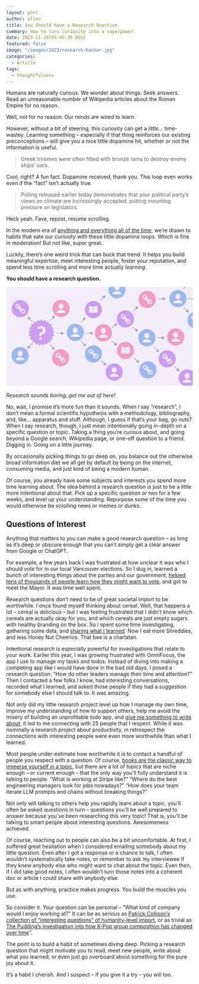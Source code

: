 ```yaml
---
layout: post
author: allen
title: You Should Have a Research Question
summary: How to turn curiosity into a superpower.
date: 2023-11-28T05:45:30.955Z
featured: false
image: "/images/2023/research-banner.jpg"
categories:
  - Article
tags:
  - thoughtfulness
---
```


Humans are naturally curious. We wonder about things. Seek answers. Read an unreasonable number of Wikipedia articles about the Roman Empire for no reason.

Well, not for *no* reason. Our minds are wired to learn.

However, without a bit of steering, this curiosity can get a *little…* time-wastey. Learning something – especially if that thing reinforces our existing preconceptions – will give you a nice little dopamine hit, whether or not the information is useful.

> Greek triremes were often fitted with bronze rams to destroy enemy ships’ oars.

Cool, right? A fun fact. Dopamine received, thank you. This loop even works even if the “fact” isn’t actually true.

> Polling released earlier today demonstrates that your political party’s views on climate are increasingly accepted, putting mounting pressure on legislators.

Heck yeah. Fave, repost, resume scrolling.

In the modern era of [anything and everything all of the time](https://www.youtube.com/watch?v=k1BneeJTDcU), we’re drawn to habits that sate our curiosity with these little dopamine loops. Which is fine in moderation! But not like, super great.

Luckily, there’s one weird trick that can buck that trend. It helps you build meaningful expertise, meet interesting people, foster your reputation, and spend less time scrolling and more time actually *learning*.

**You should have a research question.**

<div class="centered">
<img src="/images/2023/research-banner.jpg">
</div>

*Research sounds boring, get me out of here!*

No, wait, I promise it’s more fun than it sounds. When I say “research”, I don’t mean a formal scientific hypothesis with a methodology, bibliography, and, like… apparatus and stuff. Although, I guess if that’s your bag, go nuts? When I say research, though, I just mean intentionally going in-depth on a specific question or topic. Taking a thing you’re curious about, and going beyond a Google search, Wikipedia page, or one-off question to a friend. Digging in. Going on a little journey.

By occasionally picking things to go deep on, you balance out the otherwise broad information diet we all get by default by being on the internet, consuming media, and just kind of being a modern human.

Of course, you already have some subjects and interests you spend more time learning about. The idea behind a research question is just to be a little more intentional about that. Pick up a specific question or two for a few weeks, and level up your understanding. Repurpose some of the time you would otherwise be scrolling news or memes or dunks.

## Questions of Interest

Anything that matters to you can make a good research question – as long as it’s deep or obscure enough that you can’t simply get a clear answer from Google or ChatGPT.

For example, a few years back I was frustrated at how unclear it was who I should vote for in our local Vancouver elections. So I dug in, learned a bunch of interesting things about the parties and our government, [helped tens of thousands of people learn how they might want to vote](https://allenpike.com/2018/vancouver-election-guide), and got to meet the Mayor. It was time well spent.

Research questions don’t need to be of great societal import to be worthwhile. I once found myself thinking about cereal. Well, that happens a lot – cereal is delicious – but I was feeling frustrated that I didn’t know which cereals are actually okay for you, and which cereals are just empty sugars with healthy branding on the box. So I spent some time investigating, gathering some data, and [sharing what I learned](https://allenpike.com/2020/unified-theory-of-cereal). Now I eat more Shreddies, and less Honey Nut Cheerios. That bee is a charlatan.

Intentional research is especially powerful for investigations that relate to your work. Earlier this year, I was growing frustrated with OmniFocus, the app I use to manage my tasks and todos. Instead of diving into making a competing app like I would have done in the bad old days, I posed a research question: “How do other leaders manage their time and attention?” Then I contacted a few folks I know, had interesting conversations, recorded what I learned, and asked those people if they had a suggestion for somebody else I should talk to. It was amazing.

Not only did my little research project level up how I manage my own time, improve my understanding of how to support others, help me avoid the misery of building an unprofitable todo app, and [give me something to write about](https://allenpike.com/2023/how-leaders-manage-time-attention-tasks), it led to me connecting with 25 people that I respect. While it was nominally a research project about productivity, in retrospect the connections with interesting people were even more worthwhile than what I learned.

Most people under-estimate how worthwhile it is to contact a handful of people you respect with a question. Of course, [books are the classic way to immerse yourself in a topic](https://allenpike.com/2021/books-are-a-seed), but there are a lot of topics that are niche enough – or current enough – that the only way you’ll fully understand it is talking to people. “What is working at Stripe like?” “Where do the best engineering managers look for jobs nowadays?” “How does your team iterate LLM prompts and chains without breaking things?”

Not only will talking to others help you rapidly learn about a topic, you’ll often be asked questions in turn – questions you’ll be well prepared to answer because you’ve been researching this very topic! That is, you'll be talking to smart people about interesting questions. Awesomeness achieved.

Of course, reaching out to people can also be a bit uncomfortable. At first, I suffered great hesitation when I considered emailing somebody about my little question. Even after I got a response or a chance to talk, I often wouldn’t systematically take notes, or remember to ask my interviewee if they knew anybody else who might want to chat about the topic. Even then, if I did take good notes, I often wouldn’t turn those notes into a coherent doc or article I could share with anybody else.

But as with anything, practice makes progress. You build the muscles you use.

So consider it. Your question can be personal – “What kind of company would I enjoy working at?” It can be as serious as [Patrick Collison’s collection of “interesting questions” of humanity-level import](https://patrickcollison.com/questions), or as trivial as [The Pudding’s investigation into how K-Pop group composition has changed over time](https://pudding.cool/2020/10/kpop/)”.

The point is to build a habit of sometimes diving deep. Picking a research question that might motivate you to read, meet new people, write about what you learned, or even just go overboard about something for the pure joy about it.

It’s a habit I cherish. And I suspect – if you give it a try – you will too.
